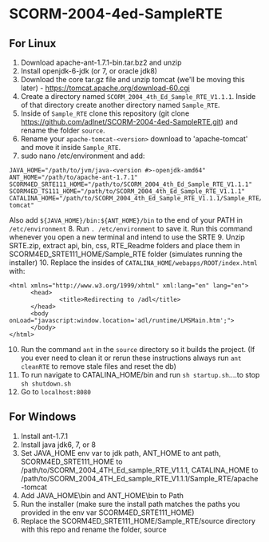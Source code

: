 # SCORM-2004-4ed-SampleRTE

## For Linux

1. Download apache-ant-1.7.1-bin.tar.bz2 and unzip
2. Install openjdk-6-jdk (or 7, or oracle jdk8)
3. Download the core tar.gz file and unzip tomcat (we'll be moving this later) - https://tomcat.apache.org/download-60.cgi
4. Create a directory named `SCORM_2004_4th_Ed_Sample_RTE_V1.1.1`. Inside of that directory create another directory named `Sample_RTE`.
5. Inside of `Sample_RTE` clone this repository (git clone https://github.com/adlnet/SCORM-2004-4ed-SampleRTE.git) and rename the folder `source`.
6. Rename your `apache-tomcat-<version>` download to 'apache-tomcat' and move it inside `Sample_RTE`.
7. sudo nano /etc/environment and add:
  
  ```
  JAVA_HOME="/path/to/jvm/java-<version #>-openjdk-amd64"
  ANT_HOME="/path/to/apache-ant-1.7.1"
  SCORM4ED_SRTE111_HOME="/path/to/SCORM_2004_4th_Ed_Sample_RTE_V1.1.1"
  SCORM4ED_TS111_HOME="/path/to/SCORM_2004_4th_Ed_Sample_RTE_V1.1.1"
  CATALINA_HOME="/path/to/SCORM_2004_4th_Ed_Sample_RTE_V1.1.1/Sample_RTE/apache-tomcat"
  ```
Also add `${JAVA_HOME}/bin:${ANT_HOME}/bin` to the end of your PATH in `/etc/environment`
8. Run `. /etc/environment` to save it. Run this command whenever you open a new terminal and intend to use the SRTE
9. Unzip SRTE.zip, extract api, bin, css, RTE_Readme folders and place them in SCORM4ED_SRTE111_HOME/Sample_RTE folder (simulates running the installer)
10. Replace the insides of `CATALINA_HOME/webapps/ROOT/index.html` with:
  
  ```
  <html xmlns="http://www.w3.org/1999/xhtml" xml:lang="en" lang="en">
        <head>
                <title>Redirecting to /adl</title>
        </head>
        <body onLoad="javascript:window.location='adl/runtime/LMSMain.htm';">
        </body>
  </html>
  ```
10. Run the command `ant` in the `source` directory so it builds the project. (If you ever need to clean it or rerun these instructions always run `ant cleanRTE` to remove stale files and reset the db)
10. To run navigate to CATALINA_HOME/bin and run `sh startup.sh`....to stop `sh shutdown.sh`
11. Go to `localhost:8080`

## For Windows

1. Install ant-1.7.1
2. Install java jdk6, 7, or 8
3. Set JAVA_HOME env var to jdk path, ANT_HOME to ant path, SCORM4ED_SRTE111_HOME to /path/to/SCORM_2004_4TH_Ed_sample_RTE_V1.1.1, CATALINA_HOME to /path/to/SCORM_2004_4TH_Ed_sample_RTE_V1.1.1/Sample_RTE/apache-tomcat
4. Add JAVA_HOME\bin and ANT_HOME\bin to Path
5. Run the installer (make sure the install path matches the paths you provided in the env var SCORM4ED_SRTE111_HOME)
6. Replace the SCORM4ED_SRTE111_HOME/Sample_RTE/source directory with this repo and rename the folder, source
